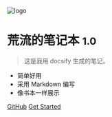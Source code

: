 ![logo](https://chua-n.gitee.io/figure-bed/notebook/%E5%B7%9D.svg)

# 荒流的笔记本 <small>1.0</small>

> 这是我用 docsify 生成的笔记。

- 简单好用
- 采用 Markdown 编写
- 像书本一样展示

<!-- [Blog](www.chua-n.com) -->
[GitHub](https://github.com/chua-n/notebooks/)
[Get Started](/README.md)
